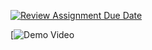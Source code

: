 [![Review Assignment Due Date](https://classroom.github.com/assets/deadline-readme-button-22041afd0340ce965d47ae6ef1cefeee28c7c493a6346c4f15d667ab976d596c.svg)](https://classroom.github.com/a/vgbm4cZ0)

[![Demo Video](https://drive.google.com/file/d/1TyhQ_YQgfnFXtL-sBn6UVdyt5VkCa8Qq/view)
